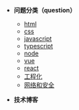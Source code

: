 * **问题分类（question）**
  * [html](/interview/question/html)
  * [css](/interview/question/css)
  * [javascript](/interview/question/javascript)
  * [typescript](/interview/question/typescript)
  * [node](/interview/question/node)
  * [vue](/interview/question/vue)
  * [react](/interview/question/react)
  * [工程化](/interview/question/工程化)
  * [网络和安全](/interview/question/网络和安全)
  
* **技术博客**
